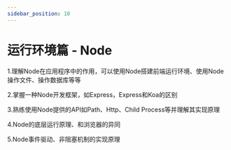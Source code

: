 ```yaml
---
sidebar_position: 10
---
```


# 运行环境篇 - Node


1.理解Node在应用程序中的作用，可以使用Node搭建前端运行环境、使用Node操作文件、操作数据库等等


2.掌握一种Node开发框架，如Express，Express和Koa的区别


3.熟练使用Node提供的API如Path、Http、Child Process等并理解其实现原理


4.Node的底层运行原理、和浏览器的异同


5.Node事件驱动、非阻塞机制的实现原理